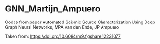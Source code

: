 # GNN_Martijn_Ampuero
Codes from paper Automated Seismic Source Characterization Using Deep Graph Neural Networks, MPA van den Ende, JP Ampuero 

Taken from: https://doi.org/10.6084/m9.figshare.12231077
